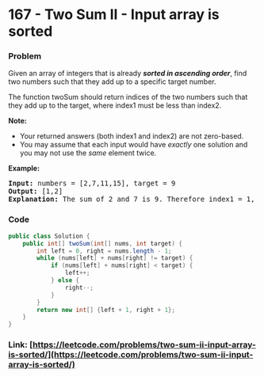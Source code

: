 # 167 - Two Sum II - Input array is sorted

### Problem
<p>Given an array of integers that is already <strong><em>sorted in ascending order</em></strong>, find two numbers such that they add up to a specific target number.</p>

<p>The function twoSum should return indices of the two numbers such that they add up to the target, where index1 must be less than index2.</p>

<p><strong>Note:</strong></p>

<ul>
	<li>Your returned answers (both index1 and index2) are not zero-based.</li>
	<li>You may assume that each input would have <em>exactly</em> one solution and you may not use the <em>same</em> element twice.</li>
</ul>

<p><strong>Example:</strong></p>

<pre>
<strong>Input:</strong> numbers = [2,7,11,15], target = 9
<strong>Output:</strong> [1,2]
<strong>Explanation:</strong> The sum of 2 and 7 is 9. Therefore index1 = 1, index2 = 2.</pre>


### Code
```java
public class Solution {
    public int[] twoSum(int[] nums, int target) {
        int left = 0, right = nums.length - 1;
        while (nums[left] + nums[right] != target) {
            if (nums[left] + nums[right] < target) {
                left++;
            } else {
                right--;
            }
        }
        return new int[] {left + 1, right + 1};
    }
}
```
### Link: [https://leetcode.com/problems/two-sum-ii-input-array-is-sorted/](https://leetcode.com/problems/two-sum-ii-input-array-is-sorted/)
